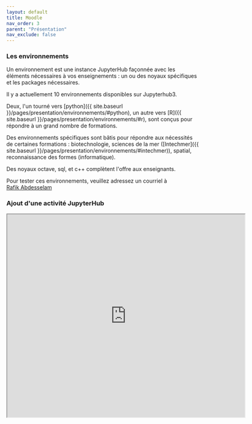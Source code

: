 ```yaml
---
layout: default
title: Moodle
nav_order: 3
parent: "Présentation"
nav_exclude: false
---
```


### Les environnements

Un environnement est une instance JupyterHub façonnée avec les éléments nécessaires à vos enseignements : 
un ou des noyaux spécifiques et les packages nécessaires.

Il y a actuellement 10 environnements disponibles sur Jupyterhub3.

Deux, l'un tourné vers [python]({{ site.baseurl }}/pages/presentation/environnements/#python), un autre vers [R]({{ site.baseurl }}/pages/presentation/environnements/#r), sont conçus pour répondre à un grand nombre de formations. 

Des environnements  spécifiques sont bâtis pour répondre aux nécessités de certaines formations :
biotechnologie, sciences de la mer ([Intechmer]({{ site.baseurl }}/pages/presentation/environnements/#intechmer)), spatial, reconnaissance des formes (informatique).

Des noyaux octave, sql, et c++ complètent l'offre aux enseignants.

Pour tester ces environnements, veuillez adressez un courriel à <br/>
[Rafik Abdesselam][rafik]<br/>

[rafik]: mailto:rafik.abdesselam@cnam.fr?subject=[JupyterHub]



### Ajout d'une activité JupyterHub

<iframe width="620" height="530" src="https://mediaserver.cnam.fr/permalink/v12618e559fcdonzzxq7/iframe/" allowfullscreen="allowfullscreen" allow="autoplay"></iframe>

